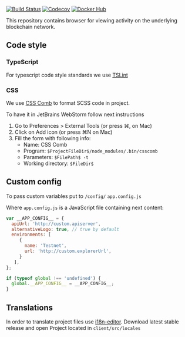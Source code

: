 [![Build Status](https://travis-ci.org/ergoplatform/ergo-explorer.svg?branch=master)](https://travis-ci.org/ergoplatform/ergo-explorer)
[![Codecov](https://img.shields.io/codecov/c/github/ergoplatform/ergo-explorer.svg)](https://codecov.io/gh/ergoplatform/ergo-explorer)
[![Docker Hub](https://img.shields.io/docker/build/ergoplatform/ergo-explorer.svg)](https://hub.docker.com/r/ergoplatform/ergo-explorer/builds/)

This repository contains browser for viewing activity on the underlying blockchain network.

## Code style

### TypeScript

For typescript code style standards we use [TSLint](https://palantir.github.io/tslint/)

### CSS

We use [CSS Comb](http://csscomb.com) to format SCSS code in project.

To have it in JetBrains WebStorm follow next instructions

1. Go to Preferences > External Tools (or press ⌘, on Mac)
1. Click on Add icon (or press ⌘N on Mac)
1. Fill the form with following info:
    * Name: CSS Comb
    * Program: `$ProjectFileDir$/node_modules/.bin/csscomb`
    * Parameters: `$FilePath$ -t`
    * Working directory: `$FileDir$`

## Custom config

To pass custom variables put to `/config/` `app.config.js`

Where `app.config.js` is a JavaScript file containing next content:

```js
var __APP_CONFIG__ = {
  apiUrl: 'http://custom.apiserver',
  alternativeLogo: true, // true by default
  environments: [
     {
       name: 'Testnet',
       url: 'http://custom.explorerUrl',
     }
   ],
};

if (typeof global !== 'undefined') {
  global.__APP_CONFIG__ = __APP_CONFIG__;
}
```

## Translations

In order to translate project files use [i18n-editor](https://github.com/jcbvm/i18n-editor/releases).
Download latest stable release and open Project located in `client/src/locales`
